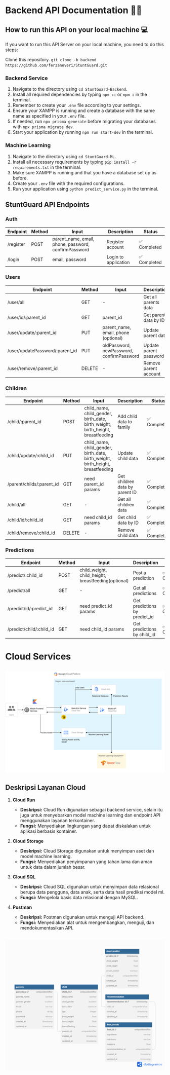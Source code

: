 # Backend API Documentation 🧑‍💻

## How to run this API on your local machine 💻

If you want to run this API Server on your local machine, you need to do this steps:

Clone this repository. `git clone -b backend https://github.com/ferzanoveri/StuntGuard.git`

### Backend Service
1. Navigate to the directory using `cd StuntGuard-Backend`.
2. Install all required dependencies by typing `npm ci` or `npm i` in the terminal.
3. Remember to create your `.env` file according to your settings.
4. Ensure your XAMPP is running and create a database with the same name as specified in your `.env` file.
5. If needed, run `npx prisma generate` before migrating your databases with `npx prisma migrate dev`.
6. Start your application by running `npm run start-dev` in the terminal.

### Machine Learning
1. Navigate to the directory using `cd StuntGuard-ML`.
2. Install all necessary requirements by typing `pip install -r requirements.txt` in the terminal.
3. Make sure XAMPP is running and that you have a database set up as before.
4. Create your `.env` file with the required configurations.
5. Run your application using `python predict_service.py` in the terminal.

## StuntGuard API Endpoints

### Auth

| Endpoint             | Method | Input                                  | Description           | Status       |
|----------------------|--------|----------------------------------------|-----------------------|--------------|
| /register            | POST   | parent_name, email, phone, password, confirmPassword | Register account | ✅ Completed |
| /login               | POST   | email, password                        | Login to application  | ✅ Completed |

### Users

| Endpoint                 | Method | Input                                  | Description           | Status       |
|--------------------------|--------|----------------------------------------|-----------------------|--------------|
| /user/all                | GET    | -                                      | Get all parents data  | ✅ Completed |
| /user/id/:parent_id      | GET    | parent_id                              | Get parent data by ID | ✅ Completed |
| /user/update/:parent_id  | PUT   | parent_name, email, phone (optional)   | Update parent data    | ✅ Completed |
| /user/updatePassword/:parent_id | PUT   | oldPassword, newPassword, confirmPassword | Update parent password | ✅ Completed |
| /user/remove/:parent_id  | DELETE | -                                      | Remove parent account | ✅ Completed |

### Children

| Endpoint                        | Method | Input                                           | Description                   | Status       |
|---------------------------------|--------|-------------------------------------------------|-------------------------------|--------------|
| /child/:parent_id               | POST   | child_name, child_gender, birth_date, birth_weight, birth_height, breastfeeding | Add child data to family | ✅ Completed |
| /child/update/:child_id          | PUT   | child_name, child_gender, birth_date, birth_weight, birth_height, breastfeeding | Update child data          | ✅ Completed |
| /parent/childs/:parent_id       | GET    | need parent_id params                                       | Get children data by parent ID | ✅ Completed |
| /child/all                      | GET    | -                                               | Get all children data         | ✅ Completed |
| /child/id/:child_id             | GET    | need child_id params                                        | Get child data by ID          | ✅ Completed |
| /child/remove/:child_id         | DELETE | -                                               | Remove child data              | ✅ Completed |

### Predictions

| Endpoint                          | Method | Input                       | Description                   | Status       |
|-----------------------------------|--------|-----------------------------|-------------------------------|--------------|
| /predict/:child_id             | POST   | child_weight, child_height, breastfeeding(optional)  | Post a prediction             | ✅ Completed   |
| /predict/all                  | GET    | -                           | Get all predictions           | ✅ Completed   |
| /predict/id/:predict_id       | GET    | need predict_id params                 | Get predictions by predict_id | ✅ Completed   |
| /predict/child/:child_id   | GET    | need child_id params                   | Get predictions by child_id   | ✅ Completed   |


# Cloud Services

## ![Cloud Architecture](images/CloudArchitecture.png)

## Deskripsi Layanan Cloud

1. **Cloud Run**
   - **Deskripsi:** Cloud Run digunakan sebagai backend service, selain itu juga untuk menyebarkan model machine learning dan endpoint API menggunakan layanan terkontainer.
   - **Fungsi:** Menyediakan lingkungan yang dapat diskalakan untuk aplikasi berbasis kontainer.

3. **Cloud Storage**
   - **Deskripsi:** Cloud Storage digunakan untuk menyimpan aset dan model machine learning.
   - **Fungsi:** Menyediakan penyimpanan yang tahan lama dan aman untuk data dalam jumlah besar.

4. **Cloud SQL**
   - **Deskripsi:** Cloud SQL digunakan untuk menyimpan data relasional berupa data pengguna, data anak, serta data hasil prediksi model ml.
   - **Fungsi:** Mengelola basis data relasional dengan MySQL.

6. **Postman**
   - **Deskripsi:** Postman digunakan untuk menguji API backend.
   - **Fungsi:** Menyediakan alat untuk mengembangkan, menguji, dan mendokumentasikan API.

## ![Database Diagram](images/DatabaseDiagram.png)
